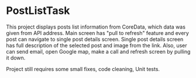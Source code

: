 # PostListTask

This project displays posts list information from CoreData, which data was given from API address. Main screen has "pull to refresh" feature and every post can navigate to single post details screen. Single post details screen has full description of the selected post and image from the link. Also, user can send email, open Google map, make a call and refresh screen by pulling it down. 

Project still requires some small fixes, code cleaning, Unit tests.
